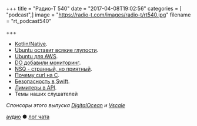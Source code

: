 +++
title = "Радио-Т 540"
date = "2017-04-08T19:02:56"
categories = [ "podcast",]
image = "https://radio-t.com/images/radio-t/rt540.jpg"
filename = "rt_podcast540"

+++

- [Kotlin/Native](https://blog.jetbrains.com/kotlin/2017/04/kotlinnative-tech-preview-kotlin-without-a-vm/).
- [Ubuntu оставит всякие глупости](https://insights.ubuntu.com/2017/04/05/growing-ubuntu-for-cloud-and-iot-rather-than-phone-and-convergence/).
- [Ubuntu для AWS](https://insights.ubuntu.com/2017/04/05/ubuntu-on-aws-gets-serious-performance-boost-with-aws-tuned-kernel/).
- [DO добавили мониторинг](https://www.digitalocean.com/company/blog/introducing-monitoring/).
- [NSQ - странный, но приятный](http://nsq.io/overview/design.html).
- [Почему curl на C](https://daniel.haxx.se/blog/2017/03/27/curl-is-c/).
- [Безопасность в Swift](http://khanlou.com/2017/04/safety-in-swift/).
- [Лимитеры в API](https://stripe.com/blog/rate-limiters).
- Темы наших слушателей

*Спонсоры этого выпуска [DigitalOcean](https://www.digitalocean.com) и [Vscale](http://bit.ly/radio-t_vscale)*

[аудио](http://cdn.radio-t.com/rt_podcast540.mp3) ● [лог чата](http://chat.radio-t.com/logs/radio-t-540.html)
<audio src="http://cdn.radio-t.com/rt_podcast540.mp3" preload="none"></audio>